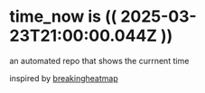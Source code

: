 # time_now is (( 2025-03-23T21:00:00.044Z ))

an automated repo that shows the currnent time

inspired by [breakingheatmap](https://github.com/breakingheatmap/breakingheatmap)